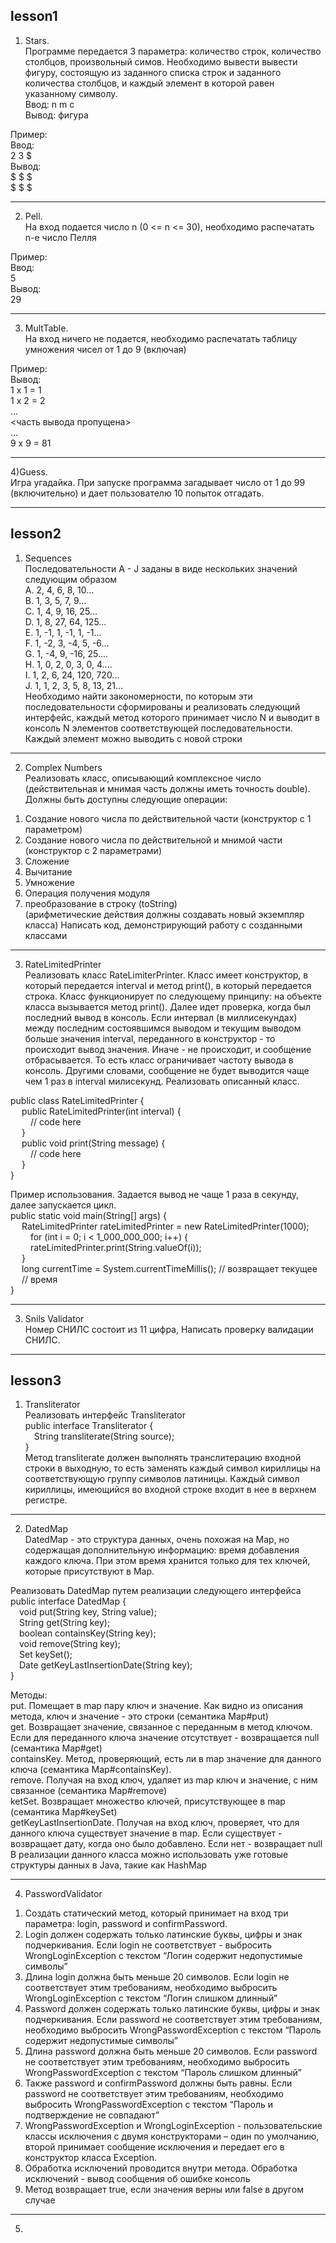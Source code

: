 ## lesson1
   
1) Stars.  
Программе передается 3 параметра: количество строк, количество столбцов, произвольный симов. Необходимо вывести вывести фигуру, состоящую из заданного списка строк и заданного количества столбцов, и каждый элемент в которой равен указанному символу.  
Ввод: n m c  
Вывод: фигура  
  
Пример:  
Ввод:   
2 3 $  
Вывод:    
$ $ $  
$ $ $  
____
2) Pell.  
На вход подается число n (0 <= n <= 30), необходимо распечатать n-e число Пелля  
  
Пример:  
Ввод:     
5  
Вывод:  
29  
____
3) MultTable.  
На вход ничего не подается, необходимо распечатать таблицу умножения чисел от 1 до 9 (включая)  
  
Пример:  
Вывод:  
1 x 1 = 1  
1 x 2 = 2  
…  
<часть вывода пропущена>  
…  
9 x 9 = 81  
____
4)Guess.   
Игра угадайка. При запуске программа загадывает число от 1 до 99 (включительно) и дает пользователю 10 попыток отгадать.  
____

## lesson2

1) Sequences  
Последовательности A - J заданы в виде нескольких значений следующим образом  
A. 2, 4, 6, 8, 10...  
B. 1, 3, 5, 7, 9...  
C. 1, 4, 9, 16, 25...  
D. 1, 8, 27, 64, 125...  
E. 1, -1, 1, -1, 1, -1...  
F. 1, -2, 3, -4, 5, -6...  
G. 1, -4, 9, -16, 25....  
H. 1, 0, 2, 0, 3, 0, 4....  
I. 1, 2, 6, 24, 120, 720...  
J. 1, 1, 2, 3, 5, 8, 13, 21…  
Необходимо найти закономерности, по которым эти последовательности
сформированы и реализовать следующий интерфейс, каждый метод которого
принимает число N и выводит в консоль N элементов соответствующей
последовательности. Каждый элемент можно выводить с новой строки
____

2) Complex Numbers  
Реализовать класс, описывающий комплексное число (действительная и мнимая часть
должны иметь точность double). Должны быть доступны следующие операции:  
1. Cоздание нового числа по действительной части (конструктор с 1
параметром)  
2. Создание нового числа по действительной и мнимой части (конструктор
с 2 параметрами)  
3. Сложение  
4. Вычитание  
5. Умножение  
6. Операция получения модуля  
7. преобразование в строку (toString)  
(арифметические действия должны создавать новый экземпляр класса)
Написать код, демонстрирующий работу с созданными классами
____

3) RateLimitedPrinter  
Реализовать класс RateLimiterPrinter. Класс имеет конструктор, в который передается
interval и метод print(), в который передается строка. Класс функционирует по
следующему принципу: на объекте класса вызывается метод print(). Далее идет
проверка, когда был последний вывод в консоль. Если интервал (в миллисекундах)
между последним состоявшимся выводом и текущим выводом больше значения
interval, переданного в конструктор - то происходит вывод значения. Иначе - не
происходит, и сообщение отбрасывается. То есть класс ограничивает частоту вывода в
консоль. Другими словами, сообщение не будет выводится чаще чем 1 раз в interval
милисекунд. Реализовать описанный класс.  

public class RateLimitedPrinter {  
&emsp;   public RateLimitedPrinter(int interval) {  
&emsp;&emsp;      // code here  
&emsp;   }  
&emsp;   public void print(String message) {  
&emsp;&emsp;      // code here  
&emsp;   }  
}
  
Пример использования. Задается вывод не чаще 1 раза в секунду, далее
запускается цикл.  
public static void main(String[] args) {  
&emsp;   RateLimitedPrinter rateLimitedPrinter = new RateLimitedPrinter(1000);  
&emsp;&emsp;      for (int i = 0; i < 1_000_000_000; i++) {  
&emsp;&emsp;      rateLimitedPrinter.print(String.valueOf(i));  
&emsp;   }  
&emsp;   long currentTime = System.currentTimeMillis(); // возвращает текущее  
&emsp;   // время  
}  
____

3) Snils Validator  
Номер СНИЛС состоит из 11 цифра, Написать проверку валидации СНИЛС.
____

## lesson3
  
  
1) Transliterator  
Реализовать интерфейс Transliterator    
public interface Transliterator {  
&emsp;String transliterate(String source);  
}  
Метод transliterate должен выполнять транслитерацию входной строки в выходную, то
есть заменять каждый символ кириллицы на соответствующую группу символов
латиницы. Каждый символ кириллицы, имеющийся во входной строке входит в нее в
верхнем регистре.
____

2) DatedMap    
DatedMap - это структура данных, очень похожая на Map, но содержащая
дополнительную информацию: время добавления каждого ключа. При этом время
хранится только для тех ключей, которые присутствуют в Map.  
  
Реализовать DatedMap путем реализации следующего интерфейса     
public interface DatedMap {  
&emsp;void put(String key, String value);  
&emsp;String get(String key);  
&emsp;boolean containsKey(String key);  
&emsp;void remove(String key);  
&emsp;Set<String> keySet();  
&emsp;Date getKeyLastInsertionDate(String key);  
}  
  
Методы:  
put. Помещает в map пару ключ и значение. Как видно из описания метода, ключ и
значение - это строки (семантика Map#put)  
get. Возвращает значение, связанное с переданным в метод ключом. Если для
переданного ключа значение отсутствует - возвращается null (семантика Map#get)  
containsKey. Метод, проверяющий, есть ли в map значение для данного ключа
(семантика Map#containsKey).  
remove. Получая на вход ключ, удаляет из map ключ и значение, с ним связанное
(семантика Map#remove)  
ketSet. Возвращает множество ключей, присутствующее в map (семантика
Map#keySet)  
getKeyLastInsertionDate. Получая на вход ключ, проверяет, что для данного ключа
существует значение в map. Если существует - возвращает дату, когда оно было
добавлено. Если нет - возвращает null  
В реализации данного класса можно использовать уже готовые структуры данных в
Java, такие как HashMap  
____ 

4) PasswordValidator  
1. Создать статический метод, который принимает на вход три параметра: login,
password и confirmPassword.  
2. Login должен содержать только латинские буквы, цифры и знак подчеркивания.
Если login не соответствует - выбросить WrongLoginException с текстом “Логин
содержит недопустимые символы”  
3. Длина login должна быть меньше 20 символов. Если login не соответствует этим
требованиям, необходимо выбросить WrongLoginException с текстом “Логин
слишком длинный”  
4. Password должен содержать только латинские буквы, цифры и знак
подчеркивания. Если password не соответствует этим требованиям, необходимо
выбросить WrongPasswordException с текстом “Пароль содержит недопустимые
символы”  
5. Длина password должна быть меньше 20 символов. Если password не
соответствует этим требованиям, необходимо выбросить
WrongPasswordException с текстом “Пароль слишком длинный”  
6. Также password и confirmPassword должны быть равны. Если password не
соответствует этим требованиям, необходимо выбросить
WrongPasswordException с текстом “Пароль и подтверждение не совпадают”  
7. WrongPasswordException и WrongLoginException - пользовательские классы
исключения с двумя конструкторами – один по умолчанию, второй принимает
сообщение исключения и передает его в конструктор класса Exception.  
8. Обработка исключений проводится внутри метода. Обработка исключений -
вывод сообщения об ошибке консоль  
9. Метод возвращает true, если значения верны или false в другом случае     
____
   
5)
   
